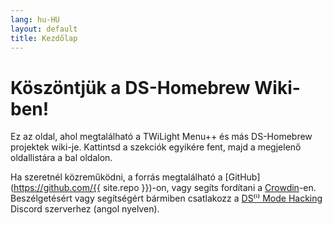 ```yaml
---
lang: hu-HU
layout: default
title: Kezdőlap
---
```


# Köszöntjük a DS-Homebrew Wiki-ben!

Ez az oldal, ahol megtalálható a TWiLight Menu++ és más DS-Homebrew projektek wiki-je. Kattintsd a szekciók egyikére fent, majd a megjelenő oldallistára a bal oldalon.

Ha szeretnél közreműködni, a forrás megtalálható a [GitHub](https://github.com/{{ site.repo }})-on, vagy segíts fordítani a [Crowdin](https://crowdin.com/project/ds-homebrew-wiki)-en. Beszélgetésért vagy segítségért bármiben csatlakozz a [DS⁽ⁱ⁾ Mode Hacking](https://ds-homebrew.com/discord) Discord szerverhez (angol nyelven).

